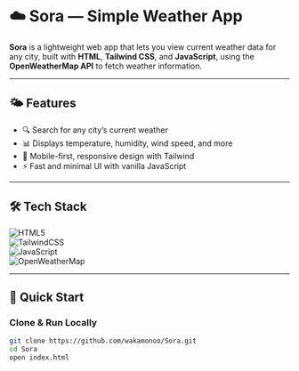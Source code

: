 # ☁️ Sora — Simple Weather App

**Sora** is a lightweight web app that lets you view current weather data for any city, built with **HTML**, **Tailwind CSS**, and **JavaScript**, using the **OpenWeatherMap API** to fetch weather information.

---

## 🌤 Features

- 🔍 Search for any city’s current weather  
- 📊 Displays temperature, humidity, wind speed, and more  
- 📱 Mobile-first, responsive design with Tailwind  
- ⚡ Fast and minimal UI with vanilla JavaScript

---

## 🛠 Tech Stack

![HTML5](https://img.shields.io/badge/HTML5-E34F26?style=for-the-badge&logo=html5&logoColor=white)  
![TailwindCSS](https://img.shields.io/badge/TailwindCSS-38B2AC?style=for-the-badge&logo=tailwind-css&logoColor=white)  
![JavaScript](https://img.shields.io/badge/JavaScript-F7DF1E?style=for-the-badge&logo=javascript&logoColor=black)  
![OpenWeatherMap](https://img.shields.io/badge/OpenWeatherMap-303030?style=for-the-badge&logo=openweathermap&logoColor=white)

---

## 🚀 Quick Start

### Clone & Run Locally

```bash
git clone https://github.com/wakamonoo/Sora.git
cd Sora
open index.html
